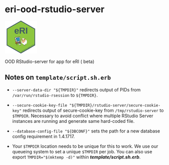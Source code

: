 # eri-ood-rstudio-server

<p align="left" width="20%">
    <img width="20%" src="https://github.com/nesi/eri-easyconfigs/blob/main/resources/eri_hex.png"> 
</p>
OOD RStudio-server for app for eRI ( beta)

## Notes on `template/script.sh.erb` 

* `--server-data-dir "${TMPDIR}"` redirects output of PIDs from `/var/run/rstudio-rsession` to `${TMPDIR}`.
 
* `--secure-cookie-key-file "${TMPDIR}/rstudio-server/secure-cookie-key"` redirects output of secure-cookie-key from `/tmp/rstudio-server` to `$TMPDIR`. Necessary to avoid conflict where multiple RStudio Server instances are running and generate same hard-coded file.
 
* `--database-config-file "${DBCONF}"` sets the path for a new database config requirement in 1.4.1717.

* Your `$TMPDIR` location needs to be unique for this to work. We use our queueing system to set a unique `$TMPDIR` per job. You can also use export `TMPDIR="$(mktemp -d)"` within ***template/script.sh.erb***.
